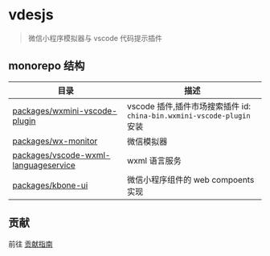 # vdesjs

> 微信小程序模拟器与 vscode 代码提示插件

## monorepo 结构

| 目录                                                                         | 描述                                                                   |
| ---------------------------------------------------------------------------- | ---------------------------------------------------------------------- |
| [packages/wxmini-vscode-plugin](packages/wxmini-vscode-plugin)               | vscode 插件,插件市场搜索插件 id: `china-bin.wxmini-vscode-plugin` 安装 |
| [packages/wx-monitor](packages/wx-monitor)                                   | 微信模拟器                                                             |
| [packages/vscode-wxml-languageservice](packages/vscode-wxml-languageservice) | wxml 语言服务                                                          |
| [packages/kbone-ui](packages/kbone-ui)                                       | 微信小程序组件的 web compoents 实现                                    |

## 贡献
前往 [贡献指南](CONTRIBUTE.md)